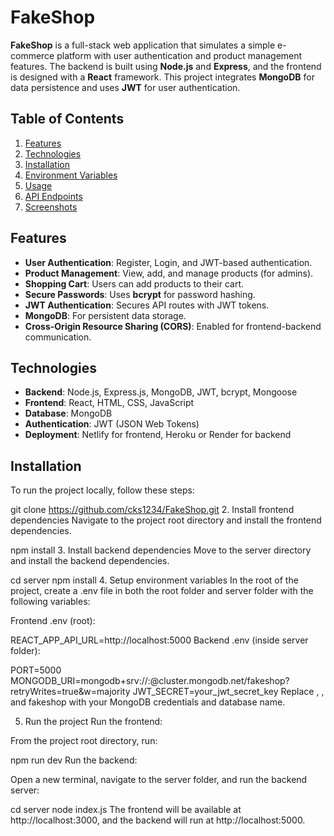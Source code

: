 # FakeShop

**FakeShop** is a full-stack web application that simulates a simple e-commerce platform with user authentication and product management features. The backend is built using **Node.js** and **Express**, and the frontend is designed with a **React** framework. This project integrates **MongoDB** for data persistence and uses **JWT** for user authentication.

## Table of Contents

1. [Features](#features)
2. [Technologies](#technologies)
3. [Installation](#installation)
4. [Environment Variables](#environment-variables)
5. [Usage](#usage)
6. [API Endpoints](#api-endpoints)
7. [Screenshots](#screenshots)

## Features

- **User Authentication**: Register, Login, and JWT-based authentication.
- **Product Management**: View, add, and manage products (for admins).
- **Shopping Cart**: Users can add products to their cart.
- **Secure Passwords**: Uses **bcrypt** for password hashing.
- **JWT Authentication**: Secures API routes with JWT tokens.
- **MongoDB**: For persistent data storage.
- **Cross-Origin Resource Sharing (CORS)**: Enabled for frontend-backend communication.

## Technologies

- **Backend**: Node.js, Express.js, MongoDB, JWT, bcrypt, Mongoose
- **Frontend**: React, HTML, CSS, JavaScript
- **Database**: MongoDB
- **Authentication**: JWT (JSON Web Tokens)
- **Deployment**: Netlify for frontend, Heroku or Render for backend

## Installation

To run the project locally, follow these steps:

git clone https://github.com/cks1234/FakeShop.git
2. Install frontend dependencies
Navigate to the project root directory and install the frontend dependencies.

npm install
3. Install backend dependencies
Move to the server directory and install the backend dependencies.

cd server
npm install
4. Setup environment variables
In the root of the project, create a .env file in both the root folder and server folder with the following variables:

Frontend .env (root):

REACT_APP_API_URL=http://localhost:5000
Backend .env (inside server folder):


PORT=5000
MONGODB_URI=mongodb+srv://<username>:<password>@cluster.mongodb.net/fakeshop?retryWrites=true&w=majority
JWT_SECRET=your_jwt_secret_key
Replace <username>, <password>, and fakeshop with your MongoDB credentials and database name.

5. Run the project
Run the frontend:

From the project root directory, run:


npm run dev
Run the backend:

Open a new terminal, navigate to the server folder, and run the backend server:


cd server
node index.js
The frontend will be available at http://localhost:3000, and the backend will run at http://localhost:5000.

